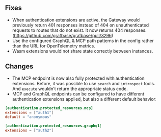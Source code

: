 ## Fixes

- When authentication extensions are active, the Gateway would previously return 401 responses instead of 404 on unauthenticated requests to routes that do not exist. It now returns 404 responses. (https://github.com/grafbase/grafbase/pull/3296)
- Use the configured GraphQL & MCP path patterns in the config rather than the URL for OpenTelemetry metrics.
- Wasm extensions would not share state correctly between instances.

## Changes

- The MCP endpoint is now also fully protected with authentication extensions. Before, it was possible to use `search` and `introspect` tools. And `execute` wouldn't return the appropriate status code.
- MCP and GraphQL endpoints can be configured to have different authentication extensions applied, but also a different default behavior:

```toml
[authentication.protected_resources.mcp]
extensions = ["auth1"]
default = "anonymous"

[authentication.protected_resources.graphql]
extensions = ["auth2"]
```
